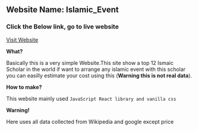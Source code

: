 ## Website Name: Islamic_Event

### Click the Below link, go to live website

[Visit Website](https://www.google.com)

**What?**

Basically this is a very simple Website.This site show a top 12 Ismaic Scholar in the world
if want to arrange any islamic event with this scholar you can easilly estimate your cost using this
(**Warning this is not real data**).

**How to make?**

This website mainly used `JavaScript React library and vanilla css`

**Warning!**

Here uses all data collected from Wikipedia and google except price
